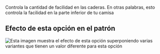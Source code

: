 Controla la cantidad de facilidad en las caderas. En otras palabras, esto controla la facilidad en la parte inferior de tu camisa

## Efecto de esta opción en el patrón

![Esta imagen muestra el efecto de esta opción superponiendo varias variantes que tienen un valor diferente para esta opción](teagan\_hipsease\_sample.svg "Efecto de esta opción en el patrón")
